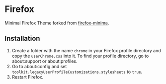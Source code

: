 # Firefox

Minimal Firefox Theme forked from [firefox-minima](https://github.com/rockofox/firefox-minima).

## Installation

1. Create a folder with the name `chrome` in your Firefox profile directory and copy the `userChrome.css` into it. To find your profile directory, go to about:support or about:profiles.
2. Go to about:config and set `toolkit.legacyUserProfileCustomizations.stylesheets` to `true`.
3. Restart Firefox.
